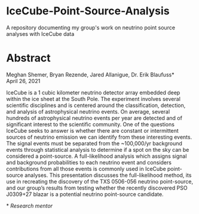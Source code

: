 # IceCube-Point-Source-Analysis
A repository documenting my group's work on neutrino point source analyses with IceCube data

# Abstract
Meghan Shemer, Bryan Rezende, Jared Allanigue, Dr. Erik Blaufuss* \
April 26, 2021 

IceCube is a 1 cubic kilometer neutrino detector array embedded deep within the ice sheet at the South Pole. The experiment involves several scientific disciplines and is centered around the classification, detection, and analysis of astrophysical neutrino events. On average, several hundreds of astrophysical neutrino events per year are detected and of significant interest to the scientific community. One of the questions IceCube seeks to answer is whether there are constant or intermittent sources of neutrino emission we can identify from these interesting events. The signal events must be separated from the ~100,000/yr background events through statistical analysis to determine if a spot on the sky can be considered a point-source. A full-likelihood analysis which assigns signal and background probabilities to each neutrino event and considers contributions from all those events is commonly used in IceCube point-source analyses. This presentation discusses the full-likelihood method, its use in recreating the discovery of the TXS 0506-056 neutrino point-source, and our group’s results from testing whether the recently discovered PSO J0309+27 blazar is a potential neutrino point-source candidate.

\* *Research mentor*
